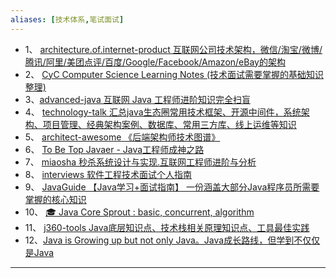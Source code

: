 ```yaml
---
aliases: [技术体系,笔试面试]
---
```


- 1、 [architecture.of.internet-product 互联网公司技术架构，微信/淘宝/微博/腾讯/阿里/美团点评/百度/Google/Facebook/Amazon/eBay的架构](https://gitee.com/link?target=https%3A%2F%2Fgithub.com%2Fdavideuler%2Farchitecture.of.internet-product)
-  2、 [CyC Computer Science Learning Notes (技术面试需要掌握的基础知识整理)](https://gitee.com/link?target=https%3A%2F%2Fgithub.com%2FCyC2018%2FCS-Notes)
-   3、[advanced-java 互联网 Java 工程师进阶知识完全扫盲](https://gitee.com/link?target=https%3A%2F%2Fgithub.com%2Fdoocs%2Fadvanced-java)
-  4、 [technology-talk 汇总java生态圈常用技术框架、开源中间件，系统架构、项目管理、经典架构案例、数据库、常用三方库、线上运维等知识](https://gitee.com/link?target=https%3A%2F%2Fgithub.com%2Faalansehaiyang%2Ftechnology-talk)
-  5、 [architect-awesome 《后端架构师技术图谱》](https://gitee.com/link?target=https%3A%2F%2Fgithub.com%2Fxingshaocheng%2Farchitect-awesome)
-  6、 [To Be Top Javaer - Java工程师成神之路](https://gitee.com/link?target=https%3A%2F%2Fgithub.com%2Fhollischuang%2FtoBeTopJavaer)
-  7、 [miaosha 秒杀系统设计与实现.互联网工程师进阶与分析](https://gitee.com/link?target=https%3A%2F%2Fgithub.com%2Fqiurunze123%2Fmiaosha)
-  8、 [interviews 软件工程技术面试个人指南](https://gitee.com/link?target=https%3A%2F%2Fgithub.com%2Fkdn251%2Finterviews%2Fblob%2Fmaster%2FREADME-zh-cn.md)
-  9、 [JavaGuide 【Java学习+面试指南】 一份涵盖大部分Java程序员所需要掌握的核心知识](https://gitee.com/link?target=https%3A%2F%2Fgithub.com%2FSnailclimb%2FJavaGuide)
-  10、 [🎓 Java Core Sprout : basic, concurrent, algorithm](https://gitee.com/link?target=https%3A%2F%2Fgithub.com%2FcrossoverJie%2FJCSprout)
-  11、 [j360-tools Java底层知识点、技术栈相关原理知识点、工具最佳实践](https://gitee.com/link?target=https%3A%2F%2Fgithub.com%2Fxuminwlt%2Fj360-tools)
-  12、[Java is Growing up but not only Java。Java成长路线，但学到不仅仅是Java](https://gitee.com/link?target=https%3A%2F%2Fgithub.com%2Fjavagrowing%2FJGrowing)

---